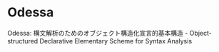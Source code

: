 # Odessa
Odessa: 構文解析のためのオブジェクト構造化宣言的基本構造 - Object-structured Declarative Elementary Scheme for Syntax Analysis

